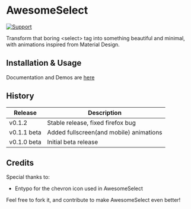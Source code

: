 # AwesomeSelect
[![Support](https://supporterhq.com/api/b/9okwcyts1gevgy53glt8ffpyc)](https://supporterhq.com/give/9okwcyts1gevgy53glt8ffpyc)

Transform that boring &lt;select&gt; tag into something beautiful and minimal, with animations inspired from Material Design.

## Installation & Usage

Documentation and Demos are [here](https://prevwong.github.io/awesome-select/)

## History

Release | Description
------------ | -------------
v0.1.2 | Stable release, fixed firefox bug
v0.1.1 beta | Added fullscreen(and mobile) animations
v0.1.0 beta | Initial beta release

## Credits

Special thanks to:
- Entypo for the chevron icon used in AwesomeSelect


Feel free to fork it, and contribute to make AwesomeSelect even better!
